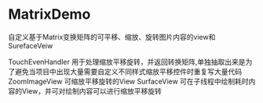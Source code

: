 # MatrixDemo
自定义基于Matrix变换矩阵的可平移、缩放、旋转图片内容的view和SurefaceVeiw

TouchEvenHandler 用于处理缩放平移旋转，并返回转换矩阵,单独抽取出来是为了避免当项目中出现大量需要自定义不同样式缩放平移控件时重复写大量代码
ZoomImageView  可缩放平移旋转的View
SurfaceView   可在子线程中绘制耗时内容的View，并可对绘制内容可以进行缩放平移旋转

